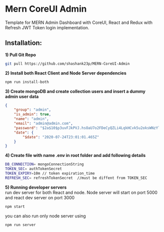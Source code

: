 # Mern CoreUI Admin
Template for MERN Admin Dashboard with CoreUI, React and Redux with Refresh JWT Token login implementation.

## Installation:
**1) Pull Git Repo**
```bash
git pull https://github.com/shashank23p/MERN-CoreUI-Admin
```
**2) Install both React Client and Node Server dependencies**
```bash
npm run install-both
```
**3) Create mongoDB and create collection users and insert a dummy admin user data**
```json
{
    "group": "admin",
    "is_admin": true,
    "name": "admin",
    "email": "admin@admin.com",
    "password": "$2a$10$p3uvFJkPVJ.hsOaU7o2FDeCyQZLi4LqkHCvk5u2oksWNzYlzOmyhy",
    "date": {
        "$date": "2020-07-24T23:01:01.465Z"
    }
}
```
**4) Create file with name .env in root folder and add following details**
```bash
DB_CONNECTION= mongoConnectionString
TOKEN_SEC= authTokenSecret
TOKEN_EXPIRY=10m // token expiration_time
REFRESH_SEC= refreshTokenSecret  //must be diffent from TOKEN_SEC
```
**5) Running developer servers**<br>
run dev server for both React and node. Node server will start on port 5000 and react dev server on port 3000
```bash
npm start
```
you can also run only node server using 
```bash
npm run server
```
